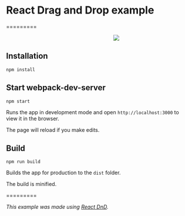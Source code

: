 # React Drag and Drop example
=========

<p align="center" style="width: 600px">
  <img src="http://i.imgur.com/mEmOD52.gif">
</p>

## Installation
```
npm install
```


## Start webpack-dev-server
```
npm start
```

Runs the app in development mode and open `http://localhost:3000` to view it in the browser.

The page will reload if you make edits.

## Build
```
npm run build
```

Builds the app for production to the `dist` folder.

The build is minified.

=========

_This example was made using [React DnD](https://github.com/gaearon/react-dnd/blob/master/README.md)._
